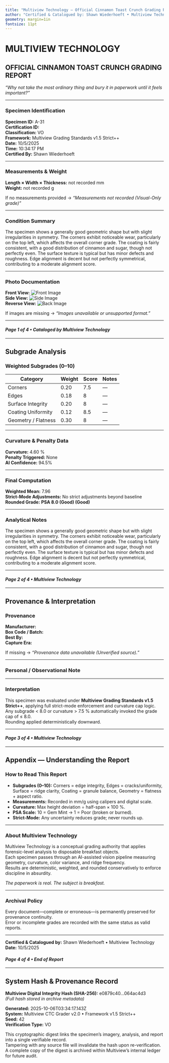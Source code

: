 ```yaml
---
title: "Multiview Technology — Official Cinnamon Toast Crunch Grading Report"
author: "Certified & Catalogued by: Shawn Wiederhoeft • Multiview Technology"
geometry: margin=1in
fontsize: 11pt
---
```


# MULTIVIEW TECHNOLOGY  
## OFFICIAL CINNAMON TOAST CRUNCH GRADING REPORT

*“Why not take the most ordinary thing and bury it in paperwork until it feels important?”*

---

### **Specimen Identification**
**Specimen ID:** A-31  
**Certification ID:**   
**Classification:** VO  
**Framework:** Multiview Grading Standards v1.5 Strict++  
**Date:** 10/5/2025  
**Time:** 10:34:17 PM  
**Certified By:** Shawn Wiederhoeft  

---

### **Measurements & Weight**
**Length × Width × Thickness:** not recorded mm  
**Weight:** not recorded g  

If no measurements provided → *“Measurements not recorded (Visual-Only grade)”*

---

### **Condition Summary**
The specimen shows a generally good geometric shape but with slight irregularities in symmetry. The corners exhibit noticeable wear, particularly on the top left, which affects the overall corner grade. The coating is fairly consistent, with a good distribution of cinnamon and sugar, though not perfectly even. The surface texture is typical but has minor defects and roughness. Edge alignment is decent but not perfectly symmetrical, contributing to a moderate alignment score.

---

### **Photo Documentation**
**Front View:** ![Front Image](D:\Projects\CTC_Grading\Specimens\A-31\A-31_front.jpg)  
**Side View:** ![Side Image](D:\Projects\CTC_Grading\Specimens\A-31\A-31_side.jpg)  
**Reverse View:** ![Back Image]()  

If images are missing → *“Images unavailable or unsupported format.”*

---

#### *Page 1 of 4 • Cataloged by Multiview Technology*
<div style="page-break-after: always;"></div>

---

## **Subgrade Analysis**

### **Weighted Subgrades (0–10)**

| Category | Weight | Score | Notes |
|-----------|---------|--------|-------|
| Corners | 0.20 | 7.5 | — |
| Edges | 0.18 | 8 | — |
| Surface Integrity | 0.20 | 8 | — |
| Coating Uniformity | 0.12 | 8.5 | — |
| Geometry / Flatness | 0.30 | 8 | — |

---

### **Curvature & Penalty Data**
**Curvature:** 4.60 %  
**Penalty Triggered:** None  
**AI Confidence:** 94.5%  

---

### **Final Computation**
**Weighted Mean:** 7.96  
**Strict-Mode Adjustments:** No strict adjustments beyond baseline  
**Rounded Grade:** **PSA 8.0 (Good) (Good)**  

---

### **Analytical Notes**
The specimen shows a generally good geometric shape but with slight irregularities in symmetry. The corners exhibit noticeable wear, particularly on the top left, which affects the overall corner grade. The coating is fairly consistent, with a good distribution of cinnamon and sugar, though not perfectly even. The surface texture is typical but has minor defects and roughness. Edge alignment is decent but not perfectly symmetrical, contributing to a moderate alignment score.

---

#### *Page 2 of 4 • Multiview Technology*
<div style="page-break-after: always;"></div>

---

## **Provenance & Interpretation**

### **Provenance**
**Manufacturer:**   
**Box Code / Batch:**   
**Best By:**   
**Capture Era:**   

If missing → *“Provenance data unavailable (Unverified source).”*

---

### **Personal / Observational Note**


---

### **Interpretation**
This specimen was evaluated under **Multiview Grading Standards v1.5 Strict++**, applying full strict-mode enforcement and curvature cap logic.  
Any subgrade < 8.0 or curvature > 7.5 % automatically invoked the grade cap of ≤ 8.0.  
Rounding applied deterministically downward.

---

#### *Page 3 of 4 • Multiview Technology*
<div style="page-break-after: always;"></div>

---

## **Appendix — Understanding the Report**

### **How to Read This Report**
- **Subgrades (0–10):** Corners = edge integrity, Edges = cracks/uniformity, Surface = ridge clarity, Coating = granule balance, Geometry = flatness + aspect ratio.  
- **Measurements:** Recorded in mm/g using calipers and digital scale.  
- **Curvature:** Max height deviation ÷ half-span × 100 %.  
- **PSA Scale:** 10 = Gem Mint → 1 = Poor (broken or burned).  
- **Strict-Mode:** Any uncertainty reduces grade; never rounds up.  

---

### **About Multiview Technology**
Multiview Technology is a conceptual grading authority that applies forensic-level analysis to disposable breakfast objects.  
Each specimen passes through an AI-assisted vision pipeline measuring geometry, curvature, color variance, and ridge frequency.  
Results are deterministic, weighted, and rounded conservatively to enforce discipline in absurdity.  

*The paperwork is real. The subject is breakfast.*

---

### **Archival Policy**
Every document—complete or erroneous—is permanently preserved for provenance continuity.  
Error or incomplete grades are recorded with the same status as valid reports.  

---

**Certified & Catalogued by:** Shawn Wiederhoeft  •  Multiview Technology  
**Date:** 10/5/2025  

#### *Page 4 of 4 • End of Report*



---

## System Hash & Provenance Record  
**Multiview Digital Integrity Hash (SHA-256):** e0879c40…064ac4d3  
*(Full hash stored in archive metadata)*  

**Generated:** 2025-10-06T03:34:17.143Z  
**System:** Multiview CTC Grader v2.0 • Framework v1.5 Strict++  
**Seed:** 42  
**Verification Type:** VO  

This cryptographic digest links the specimen’s imagery, analysis, and report into a single verifiable record.  
Tampering with any source file will invalidate the hash upon re-verification.  
A complete copy of the digest is archived within Multiview’s internal ledger for future audit.  
